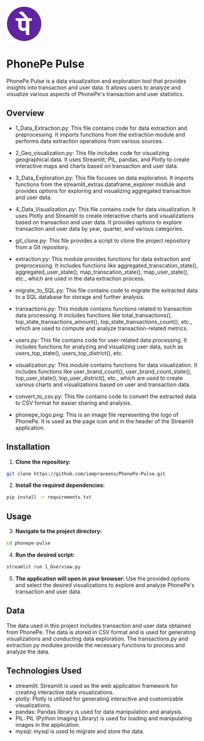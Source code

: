![PhonePe Pulse](phonepe_logo.png)
# PhonePe Pulse

PhonePe Pulse is a data visualization and exploration tool that provides insights into transaction and user data. It allows users to analyze and visualize various aspects of PhonePe's transaction and user statistics.

## Overview

- 1_Data_Extraction.py: This file contains code for data extraction and preprocessing. It imports functions from the extraction module and performs data extraction operations from various sources.

- 2_Geo_visualization.py: This file includes code for visualizing geographical data. It uses Streamlit, PIL, pandas, and Plotly to create interactive maps and charts based on transaction and user data.

- 3_Data_Exploration.py: This file focuses on data exploration. It imports functions from the streamlit_extras.dataframe_explorer module and provides options for exploring and visualizing aggregated transaction and user data.

- 4_Data_Visualization.py: This file contains code for data visualization. It uses Plotly and Streamlit to create interactive charts and visualizations based on transaction and user data. It provides options to explore transaction and user data by year, quarter, and various categories.

- git_clone.py: This file provides a script to clone the project repository from a Git repository.

- extraction.py: This module provides functions for data extraction and preprocessing. It includes functions like aggregated_transcation_state(), aggregated_user_state(), map_transcation_state(), map_user_state(), etc., which are used in the data extraction process.

- migrate_to_SQL.py: This file contains code to migrate the extracted data to a SQL database for storage and further analysis.

- transactions.py: This module contains functions related to transaction data processing. It includes functions like total_transactions(), top_state_transactions_amount(), top_state_transactions_count(), etc., which are used to compute and analyze transaction-related metrics.

- users.py: This file contains code for user-related data processing. It includes functions for analyzing and visualizing user data, such as users_top_state(), users_top_district(), etc.

- visualization.py: This module contains functions for data visualization. It includes functions like user_brand_count(), user_brand_count_state(), top_user_state(), top_user_district(), etc., which are used to create various charts and visualizations based on user and transaction data.

- convert_to_csv.py: This file contains code to convert the extracted data to CSV format for easier sharing and analysis.

- phonepe_logo.png: This is an image file representing the logo of PhonePe. It is used as the page icon and in the header of the Streamlit application.


## Installation

1. **Clone the repository:**
```bash
git clone https://github.com/iampraveens/PhonePe-Pulse.git
```

2. **Install the required dependencies:**
```bash
pip install -r requirements.txt
```

## Usage

3. **Navigate to the project directory:**
```bash
cd phonepe-pulse
```
4. **Run the desired script:**
```bash
streamlit run 1_Overview.py
```
5. **The application will open in your browser:**
Use the provided options and select the desired visualizations to explore and analyze PhonePe's transaction and user data.

## Data
The data used in this project includes transaction and user data obtained from PhonePe. The data is stored in CSV format and is used for generating visualizations and conducting data exploration. The transactions.py and extraction.py modules provide the necessary functions to process and analyze the data.

## Technologies Used
- streamlit: Streamlit is used as the web application framework for creating interactive data visualizations.
- plotly: Plotly is utilized for generating interactive and customizable visualizations.
- pandas: Pandas library is used for data manipulation and analysis.
- PIL: PIL (Python Imaging Library) is used for loading and manipulating images in the application.
- mysql: mysql is used to migrate and store the data.
